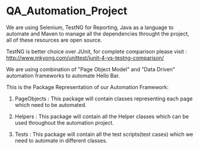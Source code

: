 # QA_Automation_Project

We are using Selenium, TestNG for Reporting, Java as a language to automate and Maven to manage all the dependencies throught the project, all of these resources are open source.

TestNG is better choice over JUnit, for complete comparison please visit : http://www.mkyong.com/unittest/junit-4-vs-testng-comparison/


We are using combination of "Page Object Model" and "Data Driven" automation frameworks to automate Hello Bar.



This is the Package Representation of our Automation Framework:

1. PageObjects : This package will contain classes representing each page which need to be automated.

2. Helpers : This package will contain all the Helper classes which can be used throughout the automation project.

3. Tests : This package will contain all the test scripts(test cases) which we need to automate in different classes.